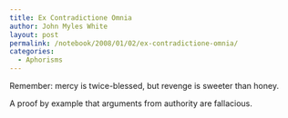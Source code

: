 ```yaml
---
title: Ex Contradictione Omnia
author: John Myles White
layout: post
permalink: /notebook/2008/01/02/ex-contradictione-omnia/
categories:
  - Aphorisms
---
```


Remember: mercy is twice-blessed, but revenge is sweeter than honey.

A proof by example that arguments from authority are fallacious.
